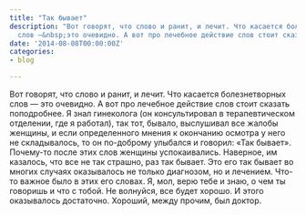 ```yaml
---
title: "Так бывает"
description: "Вот говорят, что слово и ранит, и лечит. Что касается болезнетворных
  слов —&nbsp;это очевидно. А вот про лечебное действие слов стоит сказать поподробнее."
date: '2014-08-08T00:00:00Z'
categories:
- blog

---
```

Вот говорят, что слово и ранит, и лечит. Что касается болезнетворных слов —&nbsp;это очевидно. А вот про лечебное действие слов стоит сказать поподробнее.
Я знал гинеколога (он консультировал в терапевтическом отделении, где я работал), так тот, бывало, выслушивал все жалобы женщины, и если определенного мнения к окончанию осмотра у него не складывалось, то он по-доброму улыбался и говорил: «Так бывает». Почему-то после этих слов женщины успокаивались. Наверное, им казалось, что все не так страшно, раз так бывает. Это его так бывает во многих случаях оказывалось не только диагнозом, но и лечением. Что-то важное было в этих его словах. Я, мол, верю тебе и знаю, о чем ты говоришь и что с тобой. Не волнуйся, все будет хорошо. И этого оказывалось достаточно.
Хороший, между прочим, был доктор.
